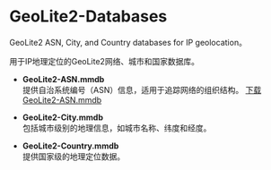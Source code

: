# GeoLite2-Databases
GeoLite2 ASN, City, and Country databases for IP geolocation。

用于IP地理定位的GeoLite2网络、城市和国家数据库。

- **GeoLite2-ASN.mmdb**  
  提供自治系统编号（ASN）信息，适用于追踪网络的组织结构。
[下载 GeoLite2-ASN.mmdb](https://github.com/MyCan93/GeoLite2-Databases/releases/download/GeoLite2/GeoLite2-ASN.mmdb)
- **GeoLite2-City.mmdb**  
  包括城市级别的地理信息，如城市名称、纬度和经度。

- **GeoLite2-Country.mmdb**  
  提供国家级的地理定位数据。
